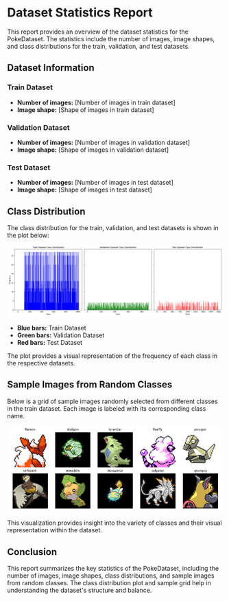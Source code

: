 # Dataset Statistics Report

This report provides an overview of the dataset statistics for the PokeDataset. The statistics include the number of images, image shapes, and class distributions for the train, validation, and test datasets.

## Dataset Information

### Train Dataset
- **Number of images:** [Number of images in train dataset]
- **Image shape:** [Shape of images in train dataset]

### Validation Dataset
- **Number of images:** [Number of images in validation dataset]
- **Image shape:** [Shape of images in validation dataset]

### Test Dataset
- **Number of images:** [Number of images in test dataset]
- **Image shape:** [Shape of images in test dataset]

## Class Distribution

The class distribution for the train, validation, and test datasets is shown in the plot below:

![Class Distribution](../../class_distribution.png)

- **Blue bars:** Train Dataset
- **Green bars:** Validation Dataset
- **Red bars:** Test Dataset

The plot provides a visual representation of the frequency of each class in the respective datasets.

## Sample Images from Random Classes

Below is a grid of sample images randomly selected from different classes in the train dataset. Each image is labeled with its corresponding class name.

![Sample Images from Random Classes](../../combined_train_images.png)

This visualization provides insight into the variety of classes and their visual representation within the dataset.

## Conclusion

This report summarizes the key statistics of the PokeDataset, including the number of images, image shapes, class distributions, and sample images from random classes. The class distribution plot and sample grid help in understanding the dataset's structure and balance.
